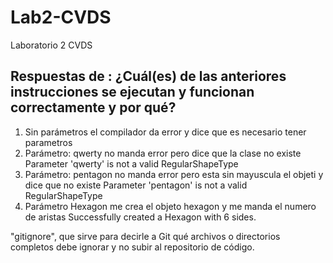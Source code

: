 # Lab2-CVDS

Laboratorio 2 CVDS

## Respuestas de : ¿Cuál(es) de las anteriores instrucciones se ejecutan y funcionan correctamente y por qué?

1. Sin parámetros el compilador da error y dice que es necesario tener parametros
2. Parámetro: qwerty  no manda error pero dice que la clase no existe Parameter 'qwerty' is not a valid RegularShapeType
3. Parámetro: pentagon no manda error pero esta sin mayuscula el objeti y dice que no existe Parameter 'pentagon' is not a valid RegularShapeType
4. Parámetro Hexagon me crea el objeto hexagon y me manda el numero de aristas Successfully created a Hexagon with 6 sides.


"gitignore", que sirve para decirle a Git qué archivos o directorios completos debe ignorar y no subir al repositorio de código.


